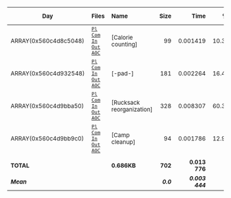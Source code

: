 
| <sub>Day</sub> | <sub>Files</sub> | <sub>Name</sub> | <sub>Size</sub> | <sub>Time</sub> | <sub>%age</sub> | <sub>Answer 1</sub> | <sub>Answer 2</sub> |
| -- | :-- | :-- | --: | --: | --: | --: | --: |
| <sub>ARRAY(0x560c4d8c5048)</sub> | <sub>[`Pl`](pl/01.pl) [`Com`](nc/01.pl) [`In`](data/01.txt) [`Out`](out/01.txt) [`AOC`](https://adventofcode.com/2022/day/ARRAY(0x560c4d8c5048))</sub> | <sub>[Calorie counting]</sub> | <sub>99</sub> | <sub>0.001419</sub> | <sub>10.301%</sub> | <sub>66 487</sub> | <sub>197 301</sub> |
| <sub>ARRAY(0x560c4d932548)</sub> | <sub>[`Pl`](pl/02.pl) [`Com`](nc/02.pl) [`In`](data/02.txt) [`Out`](out/02.txt) [`AOC`](https://adventofcode.com/2022/day/ARRAY(0x560c4d932548))</sub> | <sub>[-pad-]</sub> | <sub>181</sub> | <sub>0.002264</sub> | <sub>16.434%</sub> | <sub>14 827</sub> | <sub>13 889</sub> |
| <sub>ARRAY(0x560c4d9bba50)</sub> | <sub>[`Pl`](pl/03.pl) [`Com`](nc/03.pl) [`In`](data/03.txt) [`Out`](out/03.txt) [`AOC`](https://adventofcode.com/2022/day/ARRAY(0x560c4d9bba50))</sub> | <sub>[Rucksack reorganization]</sub> | <sub>328</sub> | <sub>0.008307</sub> | <sub>60.301%</sub> | <sub>8 243</sub> | <sub>2 631</sub> |
| <sub>ARRAY(0x560c4d9bb9c0)</sub> | <sub>[`Pl`](pl/04.pl) [`Com`](nc/04.pl) [`In`](data/04.txt) [`Out`](out/04.txt) [`AOC`](https://adventofcode.com/2022/day/ARRAY(0x560c4d9bb9c0))</sub> | <sub>[Camp cleanup]</sub> | <sub>94</sub> | <sub>0.001786</sub> | <sub>12.965%</sub> | <sub>450</sub> | <sub>837</sub> |
| | | | | | | | |
| <sub>**TOTAL**</sub> | | <sub>**0.686KB**</sub> | <sub>**702**</sub> | <sub>**0.013 776**</sub> | | | |
| <sub>***Mean***</sub> | | | <sub>***0.0***</sub> | <sub>***0.003 444***</sub> | | | |

